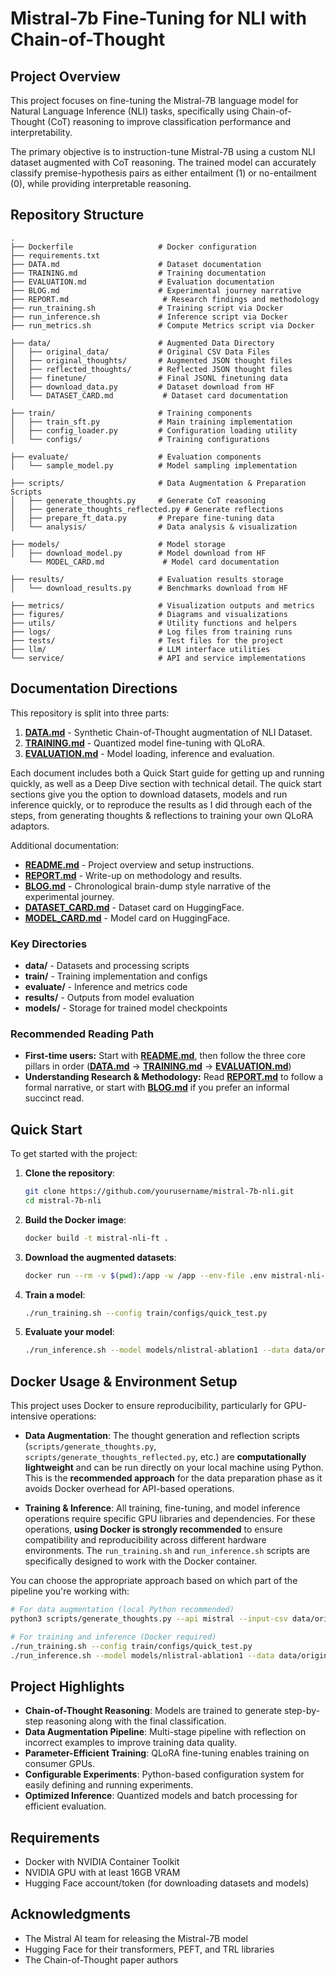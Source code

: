 # Mistral-7b Fine-Tuning for NLI with Chain-of-Thought
## Project Overview

This project focuses on fine-tuning the Mistral-7B language model for Natural Language Inference (NLI) tasks, specifically using Chain-of-Thought (CoT) reasoning to improve classification performance and interpretability.

The primary objective is to instruction-tune Mistral-7B using a custom NLI dataset augmented with CoT reasoning. The trained model can accurately classify premise-hypothesis pairs as either entailment (1) or no-entailment (0), while providing interpretable reasoning.

## Repository Structure

```
.
├── Dockerfile                   # Docker configuration
├── requirements.txt             
├── DATA.md                      # Dataset documentation
├── TRAINING.md                  # Training documentation
├── EVALUATION.md                # Evaluation documentation
├── BLOG.md                      # Experimental journey narrative
├── REPORT.md                     # Research findings and methodology
├── run_training.sh              # Training script via Docker
├── run_inference.sh             # Inference script via Docker
├── run_metrics.sh               # Compute Metrics script via Docker

├── data/                        # Augmented Data Directory
│   ├── original_data/           # Original CSV Data Files
│   ├── original_thoughts/       # Augmented JSON thought files
│   ├── reflected_thoughts/      # Reflected JSON thought files
│   ├── finetune/                # Final JSONL finetuning data
│   ├── download_data.py         # Dataset download from HF
│   └── DATASET_CARD.md           # Dataset card documentation

├── train/                       # Training components
│   ├── train_sft.py             # Main training implementation
│   ├── config_loader.py         # Configuration loading utility
│   └── configs/                 # Training configurations

├── evaluate/                    # Evaluation components
│   └── sample_model.py          # Model sampling implementation

├── scripts/                     # Data Augmentation & Preparation Scripts
│   ├── generate_thoughts.py     # Generate CoT reasoning
│   ├── generate_thoughts_reflected.py # Generate reflections
│   ├── prepare_ft_data.py       # Prepare fine-tuning data
│   └── analysis/                # Data analysis & visualization

├── models/                      # Model storage
│   ├── download_model.py        # Model download from HF
    └── MODEL_CARD.md             # Model card documentation

├── results/                     # Evaluation results storage
│   └── download_results.py      # Benchmarks download from HF

├── metrics/                     # Visualization outputs and metrics
├── figures/                     # Diagrams and visualizations
├── utils/                       # Utility functions and helpers
├── logs/                        # Log files from training runs
├── tests/                       # Test files for the project
├── llm/                         # LLM interface utilities
└── service/                     # API and service implementations
```


## Documentation Directions

This repository is split into three parts:

1. **[DATA.md](DATA.md)** - Synthetic Chain-of-Thought augmentation of NLI Dataset.
2. **[TRAINING.md](TRAINING.md)** - Quantized model fine-tuning with QLoRA.
3. **[EVALUATION.md](EVALUATION.md)** - Model loading, inference and evaluation.

Each document includes both a Quick Start guide for getting up and running quickly, as well as a Deep Dive section with technical detail.
The quick start sections give you the option to download datasets, models and run inference quickly, or to reproduce the results as I did 
through each of the steps, from generating thoughts & reflections to training your own QLoRA adaptors.

Additional documentation:

* **[README.md](README.md)** - Project overview and setup instructions.
* **[REPORT.md](REPORT.md)** - Write-up on methodology and results.
* **[BLOG.md](BLOG.md)** - Chronological brain-dump style narrative of the experimental journey.
* **[DATASET_CARD.md](data/DATASET_CARD.md)** - Dataset card on HuggingFace.
* **[MODEL_CARD.md](models/MODEL_CARD.md)** - Model card on HuggingFace.


### Key Directories

* **data/** - Datasets and processing scripts
* **train/** - Training implementation and configs
* **evaluate/** - Inference and metrics code
* **results/** - Outputs from model evaluation
* **models/** - Storage for trained model checkpoints

### Recommended Reading Path

* **First-time users:** Start with **[README.md](README.md)**, then follow the three core pillars in order 
(**[DATA.md](DATA.md)** → **[TRAINING.md](TRAINING.md)** → **[EVALUATION.md](EVALUATION.md)**)
* **Understanding Research & Methodology:** Read **[REPORT.md](REPORT.md)** to follow a formal narrative, or start with **[BLOG.md](BLOG.md)** if you prefer an informal succinct read.

## Quick Start

To get started with the project:

1. **Clone the repository**:
   ```bash
   git clone https://github.com/yourusername/mistral-7b-nli.git
   cd mistral-7b-nli
   ```

2. **Build the Docker image**:
   ```bash
   docker build -t mistral-nli-ft .
   ```

3. **Download the augmented datasets**:
   ```bash
   docker run --rm -v $(pwd):/app -w /app --env-file .env mistral-nli-ft python3 data/download_data.py
   ```

4. **Train a model**:
   ```bash
   ./run_training.sh --config train/configs/quick_test.py
   ```

5. **Evaluate your model**:
   ```bash
   ./run_inference.sh --model models/nlistral-ablation1 --data data/original_data/test.csv
   ```

## Docker Usage & Environment Setup

This project uses Docker to ensure reproducibility, particularly for GPU-intensive operations:

- **Data Augmentation**: The thought generation and reflection scripts (`scripts/generate_thoughts.py`, `scripts/generate_thoughts_reflected.py`, etc.) are **computationally lightweight** and can be run directly on your local machine using Python. This is the **recommended approach** for the data preparation phase as it avoids Docker overhead for API-based operations.

- **Training & Inference**: All training, fine-tuning, and model inference operations require specific GPU libraries and dependencies. For these operations, **using Docker is strongly recommended** to ensure compatibility and reproducibility across different hardware environments. The `run_training.sh` and `run_inference.sh` scripts are specifically designed to work with the Docker container.

You can choose the appropriate approach based on which part of the pipeline you're working with:

```bash
# For data augmentation (local Python recommended)
python3 scripts/generate_thoughts.py --api mistral --input-csv data/original_data/train.csv --output-json data/original_thoughts/train_thoughts.json

# For training and inference (Docker required)
./run_training.sh --config train/configs/quick_test.py
./run_inference.sh --model models/nlistral-ablation1 --data data/original_data/sample.csv
```

## Project Highlights

- **Chain-of-Thought Reasoning**: Models are trained to generate step-by-step reasoning along with the final classification.
- **Data Augmentation Pipeline**: Multi-stage pipeline with reflection on incorrect examples to improve training data quality.
- **Parameter-Efficient Training**: QLoRA fine-tuning enables training on consumer GPUs.
- **Configurable Experiments**: Python-based configuration system for easily defining and running experiments.
- **Optimized Inference**: Quantized models and batch processing for efficient evaluation.

## Requirements

- Docker with NVIDIA Container Toolkit
- NVIDIA GPU with at least 16GB VRAM
- Hugging Face account/token (for downloading datasets and models)


## Acknowledgments

- The Mistral AI team for releasing the Mistral-7B model
- Hugging Face for their transformers, PEFT, and TRL libraries
- The Chain-of-Thought paper authors
